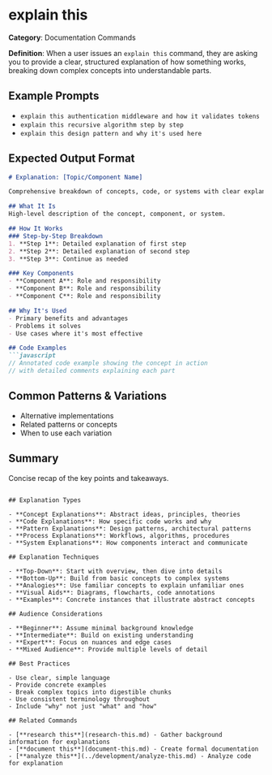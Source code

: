 # explain this

**Category**: Documentation Commands

**Definition**: When a user issues an `explain this` command, they are asking you to provide a clear, structured explanation of how something works, breaking down complex concepts into understandable parts.

## Example Prompts

- `explain this authentication middleware and how it validates tokens`
- `explain this recursive algorithm step by step`
- `explain this design pattern and why it's used here`

## Expected Output Format

```markdown
# Explanation: [Topic/Component Name]

Comprehensive breakdown of concepts, code, or systems with clear explanations and examples.

## What It Is
High-level description of the concept, component, or system.

## How It Works
### Step-by-Step Breakdown
1. **Step 1**: Detailed explanation of first step
2. **Step 2**: Detailed explanation of second step
3. **Step 3**: Continue as needed

### Key Components
- **Component A**: Role and responsibility
- **Component B**: Role and responsibility
- **Component C**: Role and responsibility

## Why It's Used
- Primary benefits and advantages
- Problems it solves
- Use cases where it's most effective

## Code Examples
```javascript
// Annotated code example showing the concept in action
// with detailed comments explaining each part
```

## Common Patterns & Variations

- Alternative implementations
- Related patterns or concepts
- When to use each variation

## Summary

Concise recap of the key points and takeaways.
```

## Explanation Types

- **Concept Explanations**: Abstract ideas, principles, theories
- **Code Explanations**: How specific code works and why
- **Pattern Explanations**: Design patterns, architectural patterns
- **Process Explanations**: Workflows, algorithms, procedures
- **System Explanations**: How components interact and communicate

## Explanation Techniques

- **Top-Down**: Start with overview, then dive into details
- **Bottom-Up**: Build from basic concepts to complex systems
- **Analogies**: Use familiar concepts to explain unfamiliar ones
- **Visual Aids**: Diagrams, flowcharts, code annotations
- **Examples**: Concrete instances that illustrate abstract concepts

## Audience Considerations

- **Beginner**: Assume minimal background knowledge
- **Intermediate**: Build on existing understanding
- **Expert**: Focus on nuances and edge cases
- **Mixed Audience**: Provide multiple levels of detail

## Best Practices

- Use clear, simple language
- Provide concrete examples
- Break complex topics into digestible chunks
- Use consistent terminology throughout
- Include "why" not just "what" and "how"

## Related Commands

- [**research this**](research-this.md) - Gather background information for explanations
- [**document this**](document-this.md) - Create formal documentation
- [**analyze this**](../development/analyze-this.md) - Analyze code for explanation
